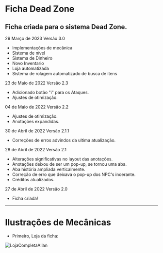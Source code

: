 # Ficha Dead Zone
Ficha criada para o sistema Dead Zone. 
----------------------------------------------
29 Março de 2023
Versão 3.0
- Implementações de mecânica 
- Sistema de nível
- Sistema de Dinheiro
- Novo Inventario
- Loja automatizada
- Sistema de rolagem automatizado de busca de itens

23 de Maio de 2022
Versão 2.3
- Adicionado botão "i" para os Ataques.
- Ajustes de otimização.

04 de Maio de 2022
Versão 2.2
- Ajustes de otimização.
- Anotações expandidas.

30 de Abril de 2022
Versão 2.1.1
- Correções de erros advindos da ultima atualização.

28 de Abril de 2022
Versão 2.1
- Alterações significativas no layout das anotações.
- Anotações deixou de ser um pop-up, se tornou uma aba.
- Aba história ampliada verticalmente.
- Correção de erro que deixava o pop-up dos NPC's inoerante.
- Créditos atualizados.

27 de Abril de 2022
Versão 2.0
- Ficha criada!
---------------------------------------------------------------
# Ilustrações de Mecânicas

- Primeiro, Loja da ficha: 

![LojaCompletaAllan](https://user-images.githubusercontent.com/87247824/229298359-d127aa9a-d72e-4f96-9b17-c403de5f2549.gif)
